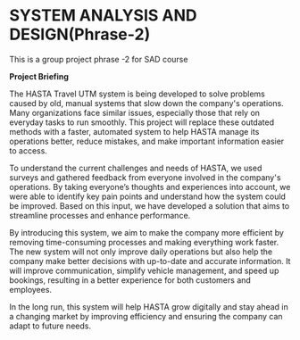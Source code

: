 # SYSTEM ANALYSIS AND DESIGN(Phrase-2)
This is a group project phrase -2 for SAD course 

**Project Briefing** 

The HASTA Travel UTM system is being developed to solve problems caused by old, manual systems that slow down the company's operations. Many organizations face similar issues, especially those that rely on everyday tasks to run smoothly. This project will replace these outdated methods with a faster, automated system to help HASTA manage its operations better, reduce mistakes, and make important information easier to access.

To understand the current challenges and needs of HASTA, we used surveys and gathered feedback from everyone involved in the company's operations. By taking everyone’s thoughts and experiences into account, we were able to identify key pain points and understand how the system could be improved. Based on this input, we have developed a solution that aims to streamline processes and enhance performance.

By introducing this system, we aim to make the company more efficient by removing time-consuming processes and making everything work faster. The new system will not only improve daily operations but also help the company make better decisions with up-to-date and accurate information. It will improve communication, simplify vehicle management, and speed up bookings, resulting in a better experience for both customers and employees.

In the long run, this system will help HASTA grow digitally and stay ahead in a changing market by improving efficiency and ensuring the company can adapt to future needs.
